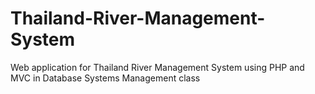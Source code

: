 # Thailand-River-Management-System

Web application for Thailand River Management System using PHP and MVC in Database Systems Management class
